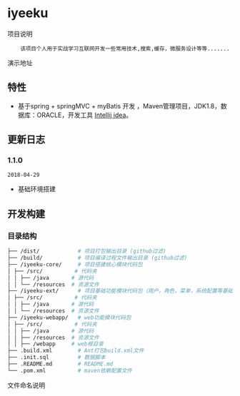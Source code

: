 # iyeeku

项目说明
    
        该项目个人用于实战学习互联网开发一些常用技术,搜索,缓存，微服务设计等等.......

演示地址 

## 特性

-   基于spring + springMVC + myBatis 开发 ，Maven管理项目，JDK1.8，数据库：ORACLE，开发工具 [Intellij idea](https://www.jetbrains.com/idea/)。

## 更新日志

### 1.1.0

`2018-04-29`

-   基础环境搭建

## 开发构建

### 目录结构

```bash
├── /dist/            # 项目打包输出目录 (github过滤)
├── /build/           # 项目编译过程文件输出目录 (github过滤)
├── /iyeeku-core/     # 项目搭建核心模块代码包
│ ├── /src/          # 代码夹
│ │ ├── /java       # 源代码
│ │ └── /resources  # 资源文件
├── /iyeeku-ext/      # 项目基础功能模块代码包（用户，角色，菜单，系统配置等基础功能）
│ ├── /src/          # 代码夹
│ │ ├── /java       # 源代码
│ │ └── /resources  # 资源文件
├── /iyeeku-webapp/   # web功能模块代码包
│ ├── /src/          # 代码夹
│ │ ├── /java       # 源代码
│ │ ├── /resources  # 资源文件
│ │ ├── /webapp     # web根目录
├── .build.xml        # Ant打包build.xml文件
├── .init.sql         # 数据脚本
├── .README.md        # README.md
└── .pom.xml          # maven依赖配置文件
```

文件命名说明

